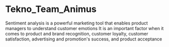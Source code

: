 # Tekno_Team_Animus
Sentiment analysis is a powerful marketing tool that enables product managers to understand customer emotions 
 It is an important factor when it comes to product and brand recognition, customer loyalty, customer satisfaction, advertising and promotion's success, and product acceptance
 
